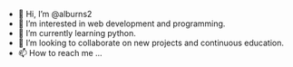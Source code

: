 - 👋 Hi, I’m @alburns2
- 👀 I’m interested in web development and programming.
- 🌱 I’m currently learning python.
- 💞️ I’m looking to collaborate on new projects and continuous education.
- 📫 How to reach me ...

<!---
alburns2/alburns2 is a ✨ special ✨ repository because its `README.md` (this file) appears on your GitHub profile.
You can click the Preview link to take a look at your changes.
--->
